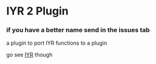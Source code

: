 # IYR 2 Plugin
### if you have a better name send in the issues tab

a plugin to port IYR functions to a plugin

go see [IYR](https://github.com/fuckusfm/infiniteyield-reborn) though
